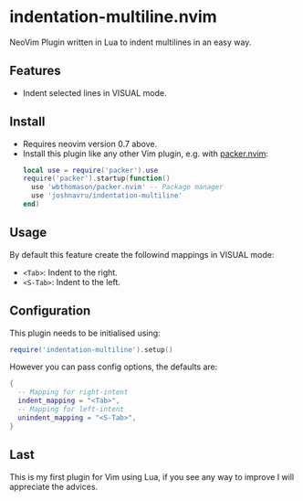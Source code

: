 # indentation-multiline.nvim
NeoVim Plugin written in Lua to indent multilines in an easy way.

## Features

- Indent selected lines in VISUAL mode.

## Install

- Requires neovim version 0.7 above.
- Install this plugin like any other Vim plugin, e.g. with [packer.nvim](https://github.com/wbthomason/packer.nvim):
  ```lua
  local use = require('packer').use
  require('packer').startup(function()
    use 'wbthomason/packer.nvim' -- Package manager
    use 'joshnavru/indentation-multiline'
  end)
  ```

## Usage

By default this feature create the followind mappings in VISUAL mode:

- `<Tab>`: Indent to the right.
- `<S-Tab>`: Indent to the left.

## Configuration

This plugin needs to be initialised using:

```lua
require('indentation-multiline').setup()
```

However you can pass config options, the defaults are:
```lua
{
  -- Mapping for right-intent
  indent_mapping = "<Tab>",
  -- Mapping for left-intent
  unindent_mapping = "<S-Tab>",
}
```

## Last
This is my first plugin for Vim using Lua, if you see any way to improve I will appreciate the advices.
